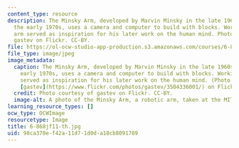 ```yaml
---
content_type: resource
description: The Minsky Arm, developed by Marvin Minsky in the late 1960s through
  the early 1970s, uses a camera and computer to build with blocks. Working on the
  arm served as inspiration for his later work on the human mind. Photo courtesy of
  gastev on Flickr. CC-BY.
file: https://ol-ocw-studio-app-production.s3.amazonaws.com/courses/6-868j-the-society-of-mind-fall-2011/98ca370ef42a11d71d0da18cb8091789_6-868jf11-th.jpg
file_type: image/jpeg
image_metadata:
  caption: The Minsky Arm, developed by Marvin Minsky in the late 1960s through the
    early 1970s, uses a camera and computer to build with blocks. Working on the arm
    served as inspiration for his later work on the human mind. (Photo courtesy of
    [gastev](https://www.flickr.com/photos/gastev/3504336001/) on Flickr. [CC-BY](https://creativecommons.org/licenses/by/2.0/).)
  credit: Photo courtesy of gastev on Flickr. CC-BY.
  image-alt: A photo of the Minsky Arm, a robotic arm, taken at the MIT Museum.
learning_resource_types: []
ocw_type: OCWImage
resourcetype: Image
title: 6-868jf11-th.jpg
uid: 98ca370e-f42a-11d7-1d0d-a18cb8091789
---
```

